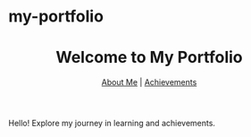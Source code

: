 # my-portfolio
<!DOCTYPE html>
<html lang="en">
<head>
    <meta charset="UTF-8">
    <meta name="viewport" content="width=device-width, initial-scale=1.0">
    <title>My Portfolio</title>
</head>
<body>
    <header>
        <h1>Welcome to My Portfolio</h1>
        <nav>
            <a href="about.html">About Me</a> |
            <a href="achievements.html">Achievements</a>
        </nav>
    </header>
    <main>
        <p>Hello! Explore my journey in learning and achievements.</p>
    </main>
</body>
</html>
